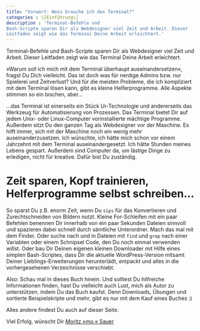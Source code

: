 ```yaml
---
title: "Vorwort: Wozu brauche ich das Terminal?"
categories : \[Einführung\]
description : 'Terminal-Befehle und
Bash-Scripte sparen Dir als Webdesigner viel Zeit und Arbeit. Dieser
Leitfaden zeigt wie das Terminal Deine Arbeit erleichtert.'
---
```



Terminal-Befehle und Bash-Scripte sparen Dir als Webdesigner viel Zeit
und Arbeit. Dieser Leitfaden zeigt wie das Terminal Deine Arbeit
erleichtert.

»Warum soll ich mich mit dem Terminal überhaupt auseinandersetzen«,
fragst Du Dich vielleicht. Das ist doch was für nerdige Admins bzw. nur
Spielerei und Zeitverlust? Und für die meisten Probleme, die ich
kompliziert mit dem Terminal lösen kann, gibt es kleine Helferprogramme.
Alle Aspekte stimmen so ein bischen, aber…

…das Terminal ist einerseits ein Stück Ur-Technologie und andererseits
das Werkzeug für Automatisierung von Prozessen. Das Terminal bietet Dir
auf jedem Unix- oder Linux-Computer vorinstallierte mächtige Programme.
Außerdem sitzt Du den ganzen Tag als Webdesigner vor der Maschine. Es
hilft immer, sich mit der Maschine noch ein wenig mehr
auseinanderzusetzen. Ich wünschte, ich hätte mich schon vor einem
Jahrzehnt mit dem Terminal auseinandergesetzt. Ich hätte Stunden meines
Lebens gespart. Außerdem sind Computer da, um lästige Dinge zu
erledigen, nicht für kreative. Dafür bist Du zuständig.

# Zeit sparen, Kopf trainieren, Helferprogramme selbst schreiben…

So sparst Du z.B. enorm Zeit, wenn Du `sips` für das Konvertieren und
Zurechtschneiden von Bildern nutzt. Kleine For-Schleifen mit ein paar
Befehlen benennen Dir innerhalb von ein paar Sekunden Dateien sinnvoll
und spazieren dabei schnell durch sämtliche Unterordner. Mach das mal
mit dem Finder. Oder suche nach und in Dateien mit `find` und `grep`
nach einer Variablen oder einem Schnipsel Code, den Du noch einmal
verwenden willst. Oder bau Dir Deinen eigenen kleinen Downloader mit
Hilfe eines simplen Bash-Scriptes, dass Dir die aktuelle
WordPress-Version mitsamt Deiner Lieblings-Erweiterungen herunterlädt,
entpackt und alles in die vorhergesehenen Verzeichnisse verschiebt.

Also: Schau mal in dieses Buch hinein. Und solltest Du hilfreiche
Informationen finden, hast Du vielleicht auch Lust, mich als Autor zu
unterstützen, indem Du das Buch kaufst. Denn Downloads, Übungen und
sortierte Beispielskripte und mehr, gibt es nur mit dem Kauf eines
Buches :)

Alles andere findest Du auch auf dieser Seite.

Viel Erfolg, wünscht Dir [Moritz »mo.«
Sauer](http://moritz.sauer.io/biografie)
